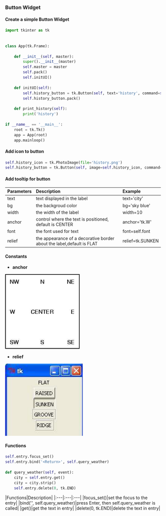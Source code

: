 ### Button Widget

#### Create a simple Button Widget
```python
import tkinter as tk


class App(tk.Frame):

    def __init__(self, master):
        super().__init__(master)
        self.master = master
        self.pack()
        self.initUI()

    def initUI(self):
        self.history_button = tk.Button(self, text='history', command=self.print_history)
        self.history_button.pack()

    def print_history(self):
        print('history')

if __name__ == '__main__':
    root = tk.Tk()
    app = App(root)
    app.mainloop()
```
#### Add icon to button
```python
self.history_icon = tk.PhotoImage(file='history.png')
self.history_button = tk.Button(self, image=self.history_icon, command=self.print_history, bg='sky blue')
```
#### Add tooltip for button

|Parameters|Description|Example|
|:---|:---|:---|
|text|text displayed in the label|text='city'|
|bg|the backgroud color|bg='sky blue'|
|width|the width of the label|width=10|
|anchor|control where the text is positioned, default is CENTER|anchor='tk.W'|
|font|the font used for text|font=self.font|
|relief|the appearance of a decorative border about the label,default is FLAT|relief=tk.SUNKEN|

#### Constants 

* **anchor**

![](/assets/ch2/tkanchor.jpg)

* **relief**

![](/assets/ch2/tkrelief.PNG)

#### Functions

```python
self.entry.focus_set()
self.entry.bind('<Return>', self.query_weather)

def query_weather(self, event):
    city = self.entry.get()
    city = city.strip()
    self.entry.delete(0, tk.END)
```
|Functions|Description|
|:---|:---|:---|
|focus_set()|set the focus to the entry|
|bind('<Return>', self.query_weather)|press Enter, then self.query_weather is called|
|get()|get the text in entry|
|delete(0, tk.END)|delete the text in entry|







